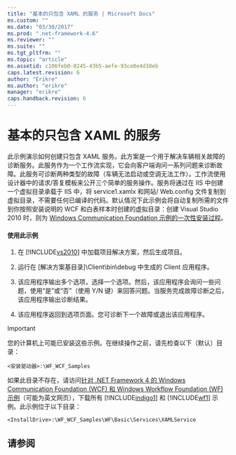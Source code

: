 ```yaml
---
title: "基本的只包含 XAML 的服务 | Microsoft Docs"
ms.custom: ""
ms.date: "03/30/2017"
ms.prod: ".net-framework-4.6"
ms.reviewer: ""
ms.suite: ""
ms.tgt_pltfrm: ""
ms.topic: "article"
ms.assetid: c106feb0-0245-43b5-aefe-93ce0e4d38eb
caps.latest.revision: 6
author: "Erikre"
ms.author: "erikre"
manager: "erikre"
caps.handback.revision: 6
---
```

# 基本的只包含 XAML 的服务
此示例演示如何创建只包含 XAML 服务。此方案是一个用于解决车辆相关故障的诊断服务。此服务作为一个工作流实现，它会向客户端询问一系列问题来诊断故障。此服务可诊断两种类型的故障（车辆无法启动或空调无法工作）。工作流使用设计器中的请求\/答复模板来公开三个简单的服务操作。服务将通过在 IIS 中创建一个虚拟目录承载于 IIS 中，将 service1.xamlx 和网站\/ Web.config 文件复制到虚拟目录，不需要任何已编译的代码。默认情况下此示例会将自动复制所需的文件到你按照安装说明的 WCF 和白表样本时创建的虚拟目录：创建 Visual Studio 2010 时，则为 [Windows Communication Foundation 示例的一次性安装过程](../../../../docs/framework/wcf/samples/one-time-setup-procedure-for-the-wcf-samples.md)。  
  
#### 使用此示例  
  
1.  在 [!INCLUDE[vs2010](../../../../includes/vs2010-md.md)] 中加载项目解决方案，然后生成项目。  
  
2.  运行在 \[解决方案基目录\]\\Client\\bin\\debug 中生成的 Client 应用程序。  
  
3.  该应用程序输出多个选项，选择一个选项。然后，该应用程序会询问一些问题，使用“是”或“否”（使用 Y\/N 键）来回答问题。当服务完成故障诊断之后，该应用程序输出诊断结果。  
  
4.  该应用程序返回到选项页面。您可诊断下一个故障或退出该应用程序。  
  
> [!IMPORTANT]
>  您的计算机上可能已安装这些示例。在继续操作之前，请先检查以下（默认）目录：  
>   
>  `<安装驱动器>:\WF_WCF_Samples`  
>   
>  如果此目录不存在，请访问[针对 .NET Framework 4 的 Windows Communication Foundation \(WCF\) 和 Windows Workflow Foundation \(WF\) 示例](http://go.microsoft.com/fwlink/?LinkId=150780)（可能为英文网页），下载所有 [!INCLUDE[indigo1](../../../../includes/indigo1-md.md)] 和 [!INCLUDE[wf1](../../../../includes/wf1-md.md)] 示例。此示例位于以下目录：  
>   
>  `<InstallDrive>:\WF_WCF_Samples\WF\Basic\Services\XAMLService`  
  
## 请参阅